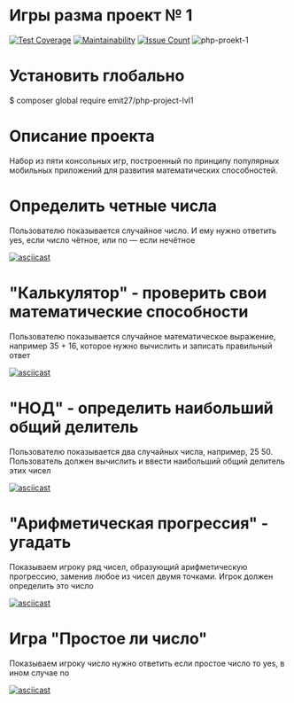 # Игры разма проект № 1

[![Test Coverage](https://api.codeclimate.com/v1/badges/a99a88d28ad37a79dbf6/test_coverage)](https://codeclimate.com/github/codeclimate/codeclimate/test_coverage)
[![Maintainability](https://api.codeclimate.com/v1/badges/a99a88d28ad37a79dbf6/maintainability)](https://codeclimate.com/github/codeclimate/codeclimate/maintainability)
[![Issue Count](https://codeclimate.com/github/Emit27/php-project-lvl1/badges/issue_count.svg)](https://codeclimate.com/github/Emit27/php-project-lvl1/issues)
![php-proekt-1](https://github.com/Emit27/php-project-lvl1/workflows/php-proekt-1/badge.svg)

# Установить глобально

$ composer global  require emit27/php-project-lvl1


# Описание проекта

Набор из пяти консольных игр, построенный по принципу популярных мобильных приложений для развития математических способностей.

# Определить четные числа

Пользователю показывается случайное число. И ему нужно ответить yes, если число чётное, или no — если нечётное

[![asciicast](https://media.proglib.io/wp-uploads/2018/07/asciinema.png)](https://asciinema.org/a/CDHwFpigDwXpVM9HwXw08nhQX)

# "Калькулятор" - проверить свои математические способности

Пользователю показывается случайное математическое выражение, например 35 + 16, которое нужно вычислить и записать правильный ответ

[![asciicast](https://media.proglib.io/wp-uploads/2018/07/asciinema.png)](https://asciinema.org/a/kIfxqLdvgeyr79E9D00SRjLrW)

# "НОД" - определить наибольший общий делитель

Пользователю показывается два случайных числа, например, 25 50. Пользователь должен вычислить и ввести наибольший общий делитель этих чисел

[![asciicast](https://media.proglib.io/wp-uploads/2018/07/asciinema.png)](https://asciinema.org/a/vxIkXtm3onCavFgHsHj8VPGGA)


# "Арифметическая прогрессия" - угадать

Показываем игроку ряд чисел, образующий арифметическую прогрессию, заменив любое из чисел двумя точками. Игрок должен определить это число

[![asciicast](https://media.proglib.io/wp-uploads/2018/07/asciinema.png)](https://asciinema.org/a/qRDs9KeAqhnWLH1RV3FMkq99x)


# Игра "Простое ли число"

Показываем игроку число нужно ответить если простое число то yes, в ином случае no

[![asciicast](https://media.proglib.io/wp-uploads/2018/07/asciinema.png)](https://asciinema.org/a/CdMLceZFfKVynRoEu1Z7kXCro)




